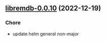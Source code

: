 

## [libremdb-0.0.10](https://github.com/truecharts/charts/compare/libremdb-0.0.9...libremdb-0.0.10) (2022-12-19)

### Chore

- update helm general non-major
  
  